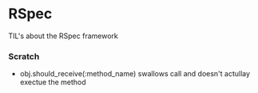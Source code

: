 # RSpec

TIL's about the RSpec framework

### Scratch

* obj.should_receive(:method_name) swallows call and doesn't actullay exectue the method
